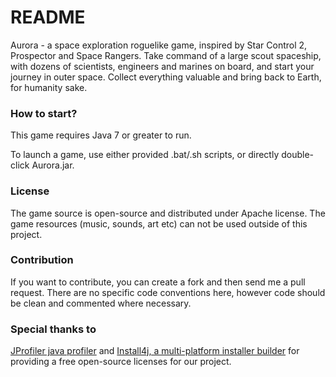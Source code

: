 # README #

Aurora - a space exploration roguelike game, inspired by Star Control 2, Prospector and Space Rangers.
Take command of a large scout spaceship, with dozens of scientists, engineers and marines on board, and start your journey in outer space. Collect everything valuable and bring back to Earth, for humanity sake.

### How to start? ###

This game requires Java 7 or greater to run.

To launch a game, use either provided .bat/.sh scripts, or directly double-click Aurora.jar.

### License ###

The game source is open-source and distributed under Apache license.
The game resources (music, sounds, art etc) can not be used outside of this project.

### Contribution ###

If you want to contribute, you can create a fork and then send me a pull request.
There are no specific code conventions here, however code should be clean and commented where necessary.

### Special thanks to ###

[JProfiler java profiler](http://www.ej-technologies.com/products/jprofiler/overview.html) and
[Install4j, a multi-platform installer builder](http://www.ej-technologies.com/products/install4j/overview.html) for providing a free open-source licenses for our project.